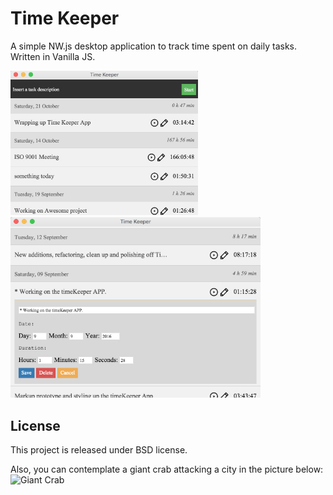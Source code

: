 Time Keeper
===========

A simple NW.js desktop application to track time spent on daily tasks. Written in Vanilla JS.

<img title="Time Keeper Main UI" src="https://raw.githubusercontent.com/salvamomo/time-keeper/master/doc/images/time_keeper_main.jpg" width=300>

<img title="Time Keeper Edit Entry widget" src="https://raw.githubusercontent.com/salvamomo/time-keeper/master/doc/images/time_keeper_edit_time_entry.jpg" width=400>

License
-------
This project is released under BSD license.

Also, you can contemplate a giant crab attacking a city in the picture below:
![Giant Crab](http://roberthood.net/blog/wp-content/uploads/2008/05/_incredible_giant_crab_redux_by_vegasmike.jpg)
